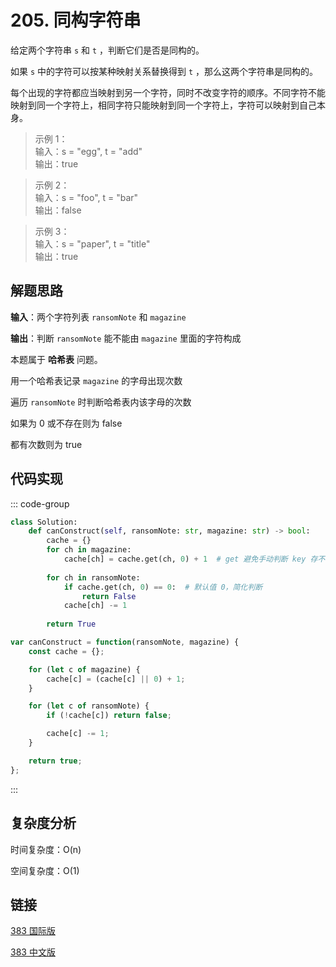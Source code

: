 # 205. 同构字符串 <Badge type="tip" text="Easy" />

给定两个字符串 `s` 和 `t` ，判断它们是否是同构的。

如果 `s` 中的字符可以按某种映射关系替换得到 `t` ，那么这两个字符串是同构的。

每个出现的字符都应当映射到另一个字符，同时不改变字符的顺序。不同字符不能映射到同一个字符上，相同字符只能映射到同一个字符上，字符可以映射到自己本身。

>示例 1：  
输入：s = "egg", t = "add"   
输出：true

>示例 2：  
输入：s = "foo", t = "bar"   
输出：false

>示例 3：  
输入：s = "paper", t = "title"   
输出：true

## 解题思路

**输入**：两个字符列表 `ransomNote` 和 `magazine` 

**输出**：判断 `ransomNote` 能不能由 `magazine` 里面的字符构成

本题属于 **哈希表** 问题。

用一个哈希表记录 `magazine` 的字母出现次数

遍历 `ransomNote` 时判断哈希表内该字母的次数

如果为 0 或不存在则为 false

都有次数则为 true

## 代码实现

::: code-group

```python
class Solution:
    def canConstruct(self, ransomNote: str, magazine: str) -> bool:
        cache = {}
        for ch in magazine:
            cache[ch] = cache.get(ch, 0) + 1  # get 避免手动判断 key 存不存在
        
        for ch in ransomNote:
            if cache.get(ch, 0) == 0:  # 默认值 0，简化判断
                return False
            cache[ch] -= 1
        
        return True
```

```javascript
var canConstruct = function(ransomNote, magazine) {
    const cache = {};

    for (let c of magazine) {
        cache[c] = (cache[c] || 0) + 1;
    }

    for (let c of ransomNote) {
        if (!cache[c]) return false;

        cache[c] -= 1;
    }

    return true;
};
```

:::

## 复杂度分析

时间复杂度：O(n)

空间复杂度：O(1)

## 链接

[383 国际版](https://leetcode.com/problems/ransom-note/description/)

[383 中文版](https://leetcode.cn/problems/ransom-note/description/)

